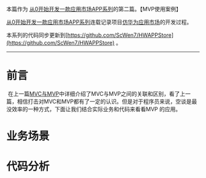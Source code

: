 本篇作为 [从0开始开发一款应用市场APP系列](https://github.com/ScWen7/Blogs/blob/master/hwappstore1.md)的第二篇。【MVP使用案例】

 [从0开始开发一款应用市场APP系列](https://github.com/ScWen7/Blogs/blob/master/hwappstore1.md)连载记录项目[仿华为应用市场](https://github.com/ScWen7/HWAPPStore)的开发过程。

本系列的代码同步更新到[https://github.com/ScWen7/HWAPPStore](https://github.com/ScWen7/HWAPPStore) 。

---------------------------------------------------------------------------------------------------

# 前言

​        在上一篇[MVC与MVP]()中详细介绍了MVC与MVP之间的关联和区别，看了上一篇，相信打击对MVC和MVP都有了一定的认识。但是对于程序员来说，空谈是最没效率的一种方式，下面让我们结合实际业务和代码来看看MVP 的应用。

# 业务场景



# 代码分析

